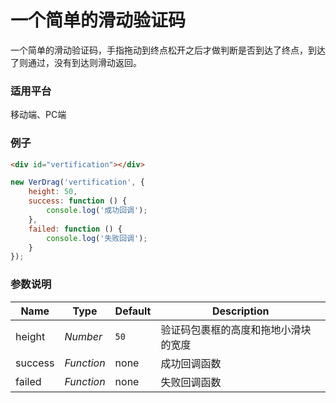 # 一个简单的滑动验证码

一个简单的滑动验证码，手指拖动到终点松开之后才做判断是否到达了终点，到达了则通过，没有到达则滑动返回。

### 适用平台

移动端、PC端

### 例子

```html
<div id="vertification"></div>
```

```javascript
new VerDrag('vertification', {
    height: 50,
    success: function () {
        console.log('成功回调');
    },
    failed: function () {
        console.log('失败回调');
    }
});
```

### 参数说明

| Name                | Type     | Default         | Description                                                     |
| ------------------- | -------- | --------------- | --------------------------------------------------------------- |
| height                | _Number_ | `50`      | 验证码包裹框的高度和拖地小滑块的宽度 |
| success               | _Function_ | none             | 成功回调函数                                                 |
| failed               | _Function_ | none           | 失败回调函数                                        |

